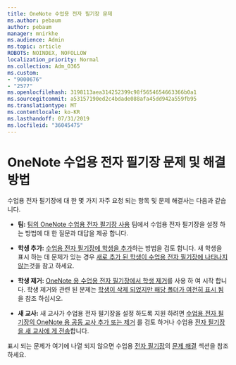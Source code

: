 ```yaml
---
title: OneNote 수업용 전자 필기장 문제
ms.author: pebaum
author: pebaum
manager: mnirkhe
ms.audience: Admin
ms.topic: article
ROBOTS: NOINDEX, NOFOLLOW
localization_priority: Normal
ms.collection: Adm_O365
ms.custom:
- "9000676"
- "2577"
ms.openlocfilehash: 3198113aea314252399c98f5654654663366b0a1
ms.sourcegitcommit: a53157190ed2c4bdade088afa45dd942a559fb95
ms.translationtype: MT
ms.contentlocale: ko-KR
ms.lasthandoff: 07/31/2019
ms.locfileid: "36045475"
---
```

# <a name="onenote-class-notebook-issues-and-resolutions"></a>OneNote 수업용 전자 필기장 문제 및 해결 방법

수업용 전자 필기장에 대 한 몇 가지 자주 요청 되는 항목 및 문제 해결사는 다음과 같습니다.

- **팀:** [팀의 OneNote 수업용 전자 필기장 사용](https://support.office.com/article/bd77f11f-27cd-4d41-bfbd-2b11799f1440) 팀에서 수업용 전자 필기장을 설정 하는 방법에 대 한 질문과 대답을 제공 합니다.

- **학생 추가:** [수업용 전자 필기장에 학생을 추가](https://support.office.com/article/149882af-506a-4689-9fee-39309b97aae8)하는 방법을 검토 합니다. 새 학생을 표시 하는 데 문제가 있는 경우 [새로 추가 된 학생이 수업용 전자 필기장에 나타나지 않는](https://support.office.com/article/4da02c45-b435-4af1-921b-51b8ee40e1c9)것을 참고 하세요.

- **학생 제거:** [OneNote 용 수업용 전자 필기장에서 학생 제거](https://support.office.com/article/86dcf019-408f-4de8-8055-eb61f1578c3c)를 사용 하 여 시작 합니다. 학생 제거와 관련 된 문제는 [학생이 삭제 되었지만 해당 폴더가 여전히 표시 됨](https://support.office.com/article/0ed81eaa-c14a-436f-bb6f-ce95f130cc71)을 참조 하십시오.

- **새 교사:** 새 교사가 수업용 전자 필기장을 설정 하도록 지원 하려면 [수업용 전자 필기장의 OneNote 용 공동 교사 추가 또는 제거](https://support.office.com/en-us/article/fdcb870b-49a7-4a14-9ea6-d817f88026f8) 를 검토 하거나 수업용 [전자 필기장을 새 교사에 게 전송](https://support.office.com/article/84ef5d4a-0eec-4d5b-bc22-1317bc3b9027)합니다.

표시 되는 문제가 여기에 나열 되지 않으면 수업용 [전자 필기장](https://support.office.com/article/class-notebook-ee70aff9-52e8-449f-be6a-7cbc1d65eaea)의 [문제 해결](https://support.office.com/article/class-notebook-ee70aff9-52e8-449f-be6a-7cbc1d65eaea#ID0EAABAAA=Manage&ID0EABAAA=Troubleshoot) 섹션을 참조 하세요. 


